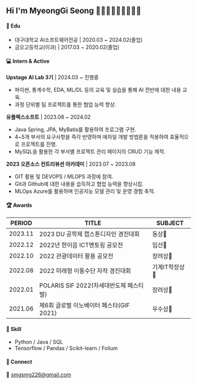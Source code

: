 ## Hi I'm MyeongGi Seong 🙆🏻‍♂🙆🏻‍♂🙆🏻‍♂
#### 📘 ️Edu  
- 대구대학교 AI소프트웨어전공 | 2020.03 ~ 2024.02(졸업)
- 금오고등학교(이과) | 2017.03 ~ 2020.02(졸업)
  
#### 💻 ️Intern & Active
**Upstage AI Lab 3기** | 2024.03 ~ 진행중
- 파이썬, 통계수학, EDA, ML/DL 등의 교육 및 실습을 통해 AI 전반에 대한 내용 교육.
- 과정 단위별 팀 프로젝트를 통한 협업 능력 향상.
  
**유플렉스소프트** | 2023.08 ~ 2024.02
- Java Spring, JPA, MyBatis를 활용하여 프로그램 구현.
- 4~5개 부서의 요구사항을 즉각 반영하며 애자일 개발 방법론을 적용하여 효율적으로 프로젝트를 진행.
- MySQL을 활용한 각 부서별 프로젝트 관리 페이지의 CRUD 기능 제작.
  
**2023 오픈소스 컨트리뷰션 아카데미** | 2023.07 ~ 2023.08
- GIT 활용 및 DEVOPS / MLOPS 과정에 참여.
- Git과 Github에 대한 내용을 습득하고 협업 능력을 향상시킴.
- MLOps Azure를 활용하며 인공지능 모델 관리 및 운영 경험 축적.

#### 🏆 Awards  
| PERIOD | TITLE | SUBJECT |
| ------- | ------- | -------|
| 2023.11 | 2023 DU 공학제 캡스톤디자인 경진대회 | 동상🥉 |
| 2022.12 | 2022년 한이음 ICT멘토링 공모전 | 입선🥉 |
| 2022.10 | 2022 관광데이터 활용 공모전 | 장려상🥉 |
| 2022.08 | 2022 미래형 이동수단 자작 경진대회 | 기계IT학장상🥈 |
| 2022.01 | POLARIS SIF 2022(차세대반도체 페스티벌) | 장려상🥉 |  
| 2021.06 | 제6회 글로벌 이노베이터 페스타(GIF 2021) | 우수상🥉 |

#### 🧩 Skill  
- Python / Java / SQL
- Tensorflow / Pandas / Scikit-learn / Folium

#### 🔗 Connect
📧 smgsmg226@gmail.com

<!--
<div align="center"><a href="https://www.buymeacoffee.com/myeonggi"><img width=650 height=250 src="https://media4.giphy.com/media/GNBCVMv6XobnMUMYJG/giphy.gif?cid=6c09b952ag13b3c1slx5c2ybbix0tttymhcmkbsqwltyl64b&ep=v1_internal_gif_by_id&rid=giphy.gif&ct=g" /></a></div>-->

<!--
![slice](https://capsule-render.vercel.app/api?type=slice&color=auto&height=200&text=HI&fontAlign=70&rotate=13&fontAlignY=25&desc=Hello%20MyeongGi%20World.&descAlign=70.&descAlignY=44)


<div align="center">

🇰🇷 🇺🇸

#

- 데이터 분석 대회
  |대회|대회명|순위|상위|
  |---|------|----|----|
  |Dacon|금융문자 분석 경진대회|153/372|41%|
  |Kaggle|ASHRAE - Great Energy Predictor III|1011/3614|28%|
    
</div>

<br>

<div align=left>
	<h3>📚 Tech Stack 📚</h3>
	<p>✨ Platforms & Languages ✨</p>
</div>
<div align="left">
	<img src="https://img.shields.io/badge/Python-3776AB?style=flat&logo=Python&logoColor=white" />
	<img src="https://img.shields.io/badge/JavaScript-F7DF1E?style=flat&logo=JavaScript&logoColor=white" />
	<img src="https://img.shields.io/badge/Rust-000000?style=flat&logo=Rust&logoColor=white" />
	<img src="https://img.shields.io/badge/Pytorch-EE4C2C?style=flat&logo=Pytorch&logoColor=white" />
  <br>
	<img src="https://img.shields.io/badge/TensorFlow-FF6F00?style=flat&logo=TensorFlow&logoColor=white" />
	<img src="https://img.shields.io/badge/Keras-D00000?style=flat&logo=Keras&logoColor=white" />
  	<img src="https://img.shields.io/badge/Anaconda-44A833?style=flat&logo=Anaconda&logoColor=white" />
	<img src="https://img.shields.io/badge/Numpy-013243?style=flat&logo=Numpy&logoColor=white" />
  <br>
	<img src="https://img.shields.io/badge/pandas-150458?style=flat&logo=pandas&logoColor=white" />
	<img src="https://img.shields.io/badge/scikitlearn-F7931E?style=flat&logo=scikitlearn&logoColor=white" />
</div>

<br>

<div align=left>
	<p>🛠 Tools 🛠</p>
</div>
<div align=left>
	<img src="https://img.shields.io/badge/Visual%20Studio%20Code-007ACC?style=flat&logo=VisualStudioCode&logoColor=white" />
  	<img src="https://img.shields.io/badge/Jupyter%20Notebook-F37626?style=flat&logo=Jupyter&logoColor=white" />
	<img src="https://img.shields.io/badge/GitHub-181717?style=flat&logo=GitHub&logoColor=white" />
  <br>
  	<img src="https://img.shields.io/badge/Google%20Colab-F9AB00?style=flat&logo=GoogleColab&logoColor=white" />
  	<img src="https://img.shields.io/badge/replit-F26207?style=flat&logo=replit&logoColor=white" />
</div>

<br>

<div align=left>
	<p>🎨 Portfolio & Contact 🎨</p>
</div>
<div align=left>
	<a href="">
		<img src="https://img.shields.io/badge/Blog Fixed....-000000?style=flat&logo=blogger&logoColor=white" />
	</a>
	<a href="https://velog.io/@sungmyeonggi">
		<img src="https://img.shields.io/badge/Velog-20C997?style=flat&logo=Velog&logoColor=white" />
	</a>
  <a href="">
		<img src="https://img.shields.io/badge/Instagram-E4405F?style=flat&logo=Instagram&logoColor=white" />
	</a>
	<a href="https://gentle-snowboard-1c6.notion.site/Yermi-5e8c65dba4df4ab09e83665cf2ee001d">
		<img src="https://img.shields.io/badge/Notion-000000?style=flat&logo=Notion&logoColor=white" />
	</a>
  <br>
	<a href="mailto:smgsmg226@gmail.com">
		<img src="https://img.shields.io/badge/Gmail-EA4335?style=flat&logo=Gmail&logoColor=white" />
	</a>
  <a href="">
		<img src="https://img.shields.io/badge/Resume-018EF5?style=flat&logo=ReadMe&logoColor=white" />
	</a>
  <a href="https://www.linkedin.com/in/myeonggi-sung-b18188243/">
		<img src="https://img.shields.io/badge/linkedin-0A66C2?style=flat&logo=linkedin&logoColor=white" />
  </a>
</div>

<p>🏆 Baekjoon solved rank 🏆</p>
[![Solved.ac Profile](http://mazassumnida.wtf/api/v2/generate_badge?boj=smg226)](https://solved.ac/smg226/)
-->
